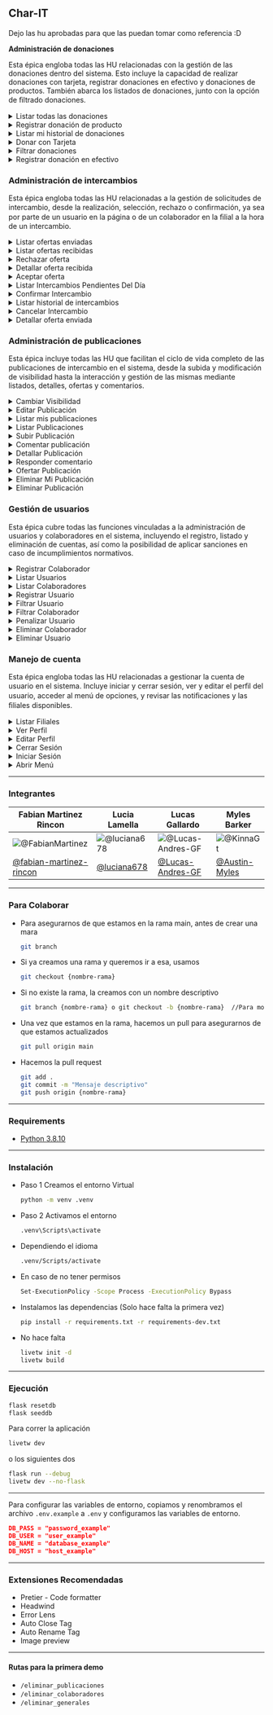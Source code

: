 ## Char-IT

Dejo las hu aprobadas para que las puedan tomar como referencia :D


**Administración de donaciones**

Esta épica engloba todas las HU relacionadas con la gestión de las donaciones dentro del sistema. Esto incluye la capacidad de realizar donaciones con tarjeta, registrar donaciones en efectivo y donaciones de productos. También abarca los listados de donaciones, junto con la opción de ﬁltrado donaciones.

<details><summary>Listar todas las donaciones  </summary>

#### Título
- **Como** Usuario Owner 
  **quiero** ver el listado de las donaciones registradas en el sistema 
  **para** poder consultarlo y administrarlo.

#### Criterios de aceptación
- **Escenario 1:** Éxito al mostrar donaciones
  **Dado** el usuario Owner con email "owner@gmail.com" que ha iniciado sesión y que existen donaciones
  **Cuando** selecciona la opción del menú "Listar Historial de Donaciones"
  **Entonces** el sistema muestra un listado con las donaciones.

- **Escenario 2:** Éxito al mostrar Listado vacío de donaciones
  **Dado** el usuario Owner con email "owner@gmail.com" que ha iniciado sesión y que NO existen donaciones
  **Cuando** selecciona la opción del menú "Listar Historial de Donaciones"
  **Entonces** el sistema informa que "No existen donaciones realizados en el sistema."
</details>

<details><summary>Registrar donación de producto  </summary>

#### Título

**Como** usuario colaborador o usuario owner
**Quiero** registrar una donación de producto por parte de un usuario registrado o una persona no registrada
**Para** que quede registrado en el sistema

#### Regla de negocio
- Un usuario colaborador / Owner no puede realizar una donación.

#### Criterios de aceptación
Escenario 1: Éxito al registrar donación de producto donado por un usuario registrado
Dado que un usuario colaborador con email "colaborador@gmail.com" que posee su sesión iniciada y el mail "general@gmail.com" el cual se encuentra registrado y pertenece a un usuario general
Cuando selecciona la opción "Registrado" e ingresa email: "general@gmail.com", descripción: "Arroz" y selecciona la categoría del producto: "Comida" 
Entonces el sistema registra la donación del producto, notifica por email al usuario general y al owner, actualiza el historial de mis donaciones, actualiza el historial de todas las donaciones e informa el éxito de la operación.

Escenario 2: Éxito al registrar donación de producto donado por una persona no registrada
Dado que un usuario colaborador con email "colaborador@gmail.com" que posee su sesión iniciada y el mail "general@gmail.com" el cual se encuentra registrado y pertenece a un usuario general
Cuando selecciona la opción "No registrado" e ingresa email: "general@gmail.com", Nombre: "Pepe", Apellido: "Pérez", Descripción: "Arroz", selecciona la categoría del producto: "Comida".
Entonces el sistema registra la donación del producto, notifica por email al donante y al owner, actualiza el historial de mis donaciones, actualiza el historial de todas las donaciones e informa el éxito de la operación.

Escenario 3: Fallo al registrar donación de producto por un usuario no registrado.
Dado que un usuario colaborador con email "colaborador@gmail.com" que posee su sesión iniciada y el mail "general@gmail.com" el cual NO se encuentra registrado
Cuando selecciona la opción "Registrado" e ingresa email: "general@gmail.com", descripción: "Arroz" y selecciona la categoría del producto: "Comida"
Entonces el sistema informa "Usuario no registrado. Por favor, complete los datos requeridos." y no registra el producto.

Escenario 4: Fallo al registrar donación en efectivo por una persona con email registrado.
Dado que un usuario colaborador con email "colaborador@gmail.com" que posee su sesión iniciada y el mail "general@gmail.com" el cual se encuentra registrado y pertenece a un usuario general
Cuando selecciona la opción "No registrado" e ingresa email: "general@gmail.com", Nombre: "Pepe", Apellido: "Pérez", Descripción: "Arroz", selecciona la categoría del producto: "Comida".
Entonces el sistema informa "El Usuario ya se encuentra registrado. Complete los campos como corresponde." y no registra el producto.

Escenario 5: Fallo al registrar donación de producto por un usuario colaborador.
Dado que un usuario colaborador con email "colaborador@gmail.com" que posee su sesión iniciada y el mail "colaborador2@gmail.com" el cual se encuentra registrado y pertenece a un usuario colaborador
Cuando selecciona la opción "No registrado" e ingresa email: "colaborador2@gmail.com" Nombre: "Pepe", Apellido: "Pérez", Descripción: "Arroz", selecciona la categoría del producto: "Comida".
Entonces el sistema informa "El donante no puede ser ni Dueño, ni Colaborador. Complete los campos como corresponde." y no registra el producto.
</details>

<details><summary>Listar mi historial de donaciones  </summary>

#### Título
 **Como** Usuario general 
 **quiero** ver mi historial de donaciones 
 **para** tener un registro de las donaciones que realice 
 
#### Criterios de aceptación
- **Escenario 1:** Éxito al mostrar mis donaciones
  **Dado** el usuario general con email "general@gmail.com" que ha iniciado sesión y que realizo donaciones
  **Cuando** selecciona la opción del menú "Listar Mi Historial de Donaciones"
  **Entonces** el sistema muestra un listado con todas las donaciones del usuario.
  
- **Escenario 2:** Éxito al mostrar Listado vacío de donaciones
  **Dado**el usuario general con email "general2@gmail.com" que ha iniciado sesión y que NO realizo donaciones
  **Cuando** selecciona la opción del menú  "Listar Mi Historial de Donaciones"
  **Entonces** el sistema informa que "No hay donaciones disponibles."
</details>

<details><summary>Donar con Tarjeta  </summary>

#### Título
• Como usuario General
• Quiero donar con tarjeta
• Para colaborar con Caritas

#### Regla de negocio
• El usuario general DEBE ser titular de la tarjeta.

#Criterios de aceptación

• Escenario 1: Éxito al realizar la donación
Dado el usuario general “Pérez Juan” que tiene la sesión iniciada, con una tarjeta valida que le pertenece, posee fondos y que hay conexión con el servidor bancario
• Cuando ingresa monto: $1000, selecciona tarjeta “VISA”, Numero de tarjeta: “4970110000001029”, fecha de expiración “05/27”, código de seguridad: “111” y nombre del titular(Como aparece en la tarjeta): "Perez Juan" y presiona “Donar”
Entonces el sistema registra el pago, notifica por email al usuario general y al owner, actualiza el historial de mis donaciones, actualiza el historial de todas las donaciones e informa el éxito de la operación.

• Escenario 2: Fallo al realizar la donación por fondos insuficientes
Dado el usuario general “Pérez Juan” que tiene la sesión iniciada, con una tarjeta valida que le pertenece, NO posee fondos y que hay conexión con el servidor bancario
• Cuando ingresa monto: $1000, selecciona tarjeta “VISA”, Numero de tarjeta: “4970110000001029”, fecha de expiración “05/27”, código de seguridad: “111” y nombre del titular(Como aparece en la tarjeta): "Perez Juan" y presiona “Donar”
Entonces el sistema informa “El monto ingresado supera el saldo de la tarjeta.” Y no registra el pago.

• Escenario 3: Fallo al registrar donación por datos de la tarjeta inválidos
Dado el usuario general “Pérez Juan” que tiene la sesión iniciada, con una tarjeta que le pertenece con código de seguridad "333" y que hay conexión con el servidor bancario
• Cuando ingresa monto: $1000, selecciona tarjeta “VISA”, Numero de tarjeta: “4970110000001029”, fecha de expiración “05/27”, código de seguridad: “111” y nombre del titular(Como aparece en la tarjeta): "Perez Juan" y presiona “Donar”
Entonces el sistema informa "Los datos de la tarjeta son inválidos." y no registra el pago.

• Escenario 4: Fallo al registrar donación, la tarjeta no le pertenece
Dado el usuario general “Diaz Bruno” que tiene la sesión iniciada, con una tarjeta valida que NO le pertenece, el titular es “Perez Juan” y que hay conexión con el servidor bancario
• Cuando ingresa monto: $1000, selecciona tarjeta “VISA”, Numero de tarjeta: “4970110000001029”, fecha de expiración “05/27”, código de seguridad: “111” y nombre del titular(Como aparece en la tarjeta): "Perez Juan" y presiona “Donar”
Entonces el sistema informa “La donación debe hacerse con una tarjeta a su nombre” Y no registra el pago.

• Escenario 5: Fallo al registrar donación por error en la conexión con el servidor bancario
Dado el usuario general “Pérez Juan” que tiene la sesión iniciada, con una tarjeta valida que le pertenece, posee fondos y que NO hay conexión con el servidor bancario
• Cuando ingresa monto: $1000, selecciona tarjeta “VISA”, Numero de tarjeta: “4970110000001029”, fecha de expiración “05/27”, código de seguridad: “111” y nombre del titular(Como aparece en la tarjeta): "Perez Juan" y presiona “Donar”
Entonces el sistema informa “Fallo la conexión con el banco.” Y no registra el pago.
</details>

<details><summary>Filtrar donaciones  </summary>

#### Título
- **Como** Usuario Owner 
**quiero** filtrar entre dos fechas y/o por tipo el listado de las donaciones registradas en el sistema
**para** poder verificarlo según un tipo de filtrado, verlo y administrarlo.

#### Criterios de aceptación

- **Escenario 1:** Éxito al mostrar Listado filtrado por tipo de donación entre dos fechas 
  **Dado**  el usuario owner con email "hopetrade08@gmail.com" que ha iniciado sesión, el tipo de donación "efectivo",  la fecha de inicio "30/01/2024" que no es mayor a la fecha de fin, la fecha de fin: "30/02/2024" que no es futura al presente y que hay donaciones en efectivo en el rango de fechas.
  **Cuando** selecciona el tipo de donación "Efectivo", las fechas "30/01/2024" , "30/04/2024" y presiona "Filtrar por Fecha"
  **Entonces** el sistema muestra el listado de las donaciones pertenecientes al tipo de donación registradas entre las dos fechas.

- **Escenario 2:** Éxito al mostrar listado filtrado vacío de donaciones por tipo de donación entre dos fechas
  **Dado**  el usuario owner con email "owner@gmail.com" que ha iniciado sesión, el tipo de donación "efectivo",  la fecha de inicio "30/01/2024" que no es mayor a la fecha de fin, la fecha de fin: "30/02/2024" que no es futura al presente y que NO hay registro de donaciones entre las fechas pertenecientes al tipo de donación.
  **Cuando** selecciona el tipo de donación "Efectivo", las fechas "30/01/2024" , "30/04/2024" y presiona "Filtrar por Fecha"
  **Entonces** el sistema informa que no existen coincidencias.

- **Escenario 3:** Fallo listado filtrado por fecha futura al presente
    **Dado**  el usuario owner con email "owner@gmail.com" que ha iniciado sesión, el tipo de donación "efectivo", la fecha de inicio "30/01/2024" que no es mayor a la fecha de fin, la fecha de fin: "30/02/2025" que es futura al presente 
  **Cuando** selecciona el tipo de donación "Efectivo", las fechas "30/01/2024" , "30/02/2025" y presiona "Filtrar por Fecha"
  **Entonces** el sistema informa "La fecha no puede ser futura al presente."  
- **Escenario 4:** Fallo listado filtrado por fecha de inicio mayor a fecha de fin.
  **Dado**  el usuario owner con email "owner@gmail.com" que ha iniciado sesión, el tipo de donación "efectivo",  la fecha de inicio "30/04/2024" que ES mayor a la fecha de fin, la fecha de fin: "30/02/2024" 
  **Cuando** selecciona el tipo de donación "Efectivo", las fechas "30/04/2024" , "30/02/2024" y presiona "Filtrar por Fecha"
  **Entonces** el sistema informa "La fecha inicial no puede ser mayor a la fecha final."
</details>

<details><summary>Registrar donación en efectivo</summary>

#### Título

**Como** usuario colaborador o usuario Owner
**Quiero** registrar una donación en efectivo por parte de un usuario registrado o una persona no registrada 
**Para** que quede registrado en el sistema

#### Regla de negocio
- Un usuario colaborador / Owner no puede realizar una donación.

#### Criterios de aceptación

- **Escenario 1:** Éxito al registrar donación en efectivo donado por un usuario registrado
  **Dado** que un usuario colaborador con email "colaborador@gmail.com" que posee su sesión iniciada y el mail "general@gmail.com" el cual se encuentra registrado y pertenece a un usuario general
  **Cuando** selecciona la opción "Registrado" e ingresa email: "general@gmail.com" y monto de la donación: 1000
  **Entonces** el sistema registra la donación en efectivo, notifica por email al usuario general y al owner, actualiza el historial de mis donaciones, actualiza el historial de todas las donaciones e informa el éxito de la operación.

- **Escenario 2:** Éxito al registrar donación en efectivo donado por una persona no registrada
  **Dado** que un usuario colaborador con email "colaborador@gmail.com" que posee su sesión iniciada y el mail "general@gmail.com" el cual se encuentra registrado y pertenece a un usuario general
  **Cuando** selecciona la opción "No registrado" e ingresa email: "general@gmail.com", nombre: "Juan", apellido: "Martínez", teléfono: 221122112  y monto: 1000.
  **Entonces** el sistema registra la donación en efectivo, notifica por email al usuario general y al owner, actualiza el historial de mis donaciones, actualiza el historial de todas las donaciones e informa el éxito de la operación.

- **Escenario 3:** Fallo al registrar donación en efectivo por un usuario no registrado.
  **Dado** que un usuario colaborador con email "colaborador@gmail.com" que posee su sesión iniciada y el mail "general@gmail.com" el cual NO se encuentra registrado
  **Cuando** selecciona la opción "Registrado" e ingresa email: "general@gmail.com" y monto de la donación: 1000
  **Entonces** el sistema informa "El usuario no se encuentra registrado. Complete los campos como corresponde." y no registra el pago.

- **Escenario 4:** Fallo al registrar donación en efectivo por una persona con email registrado.
  **Dado** que un usuario colaborador con email "colaborador@gmail.com" que posee su sesión iniciada y el mail "general@gmail.com" el cual se encuentra registrado y pertenece a un usuario general
  **Cuando** selecciona la opción "No registrado" e ingresa email: "general@gmail.com", nombre: "Juan", apellido: "Martínez", teléfono: 221122112 y monto de la donación: 1000
  **Entonces** el sistema informa "El Usuario ya se encuentra registrado. Complete los campos como corresponde." y no registra el pago.

- **Escenario 5:** Fallo al registrar donación en efectivo por un usuario colaborador.
  **Dado** que un usuario colaborador con email "colaborador@gmail.com" que posee su sesión iniciada y el mail "colaborador2@gmail.com" el cual se encuentra registrado y pertenece a un usuario colaborador
  **Cuando** selecciona la opción "Registrado" e ingresa email: "colaborador2@gmail.com" y monto de la donación: 1000
  **Entonces** el sistema informa "El donante no puede ser ni Dueño, ni Colaborador. Complete los campos como corresponde." y no registra el pago.
</details>


### **Administración de intercambios**

Esta épica engloba todas las HU relacionadas a la gestión de solicitudes de intercambio, desde la realización, selección, rechazo o conﬁrmación, ya sea por parte de un usuario en la página o de un colaborador en la ﬁlial a la hora de un intercambio.

<details><summary>Listar ofertas enviadas</summary>

#### Título

**Como** usuario general
**Quiero** listar las ofertas enviadas
**Para** consultar su estado

#### Criterios de aceptación

- **Escenario 1:** Éxito al listar las ofertas enviadas
  **Dado** un usuario general con email general@gmail.com y ofertas enviadas que existen  
  **Cuando** presiona el botón "Listar Ofertas Enviadas"
  **Entonces** el sistema muestra el listado detallado con las ofertas enviadas

- **Escenario 2:** Éxito al mostrar un listado vació de ofertas enviadas
  **Dado** un usuario general con email general@gmail.com y que no existen ofertas enviadas
  **Cuando** presiona el botón "Listar Ofertas Enviadas"
  **Entonces** El sistema informa que "No hay Ofertas de intercambios"
</details>

<details><summary>Listar ofertas recibidas</summary>

#### Título

**Como** usuario general
**Quiero** listar las ofertas recibidas
**Para** consultar su estado

#### Criterios de aceptación

- **Escenario 1:** Éxito al listar las ofertas recibidas
  **Dado** un usuario general con email general@gmail.com y ofertas recibidas que existen  
  **Cuando** presiona el botón "Listar Ofertas Recibidas"
  **Entonces** el sistema muestra el listado detallado con las ofertas recibidas

- **Escenario 2:** Éxito al mostrar un listado vació de ofertas recibidas
  **Dado** un usuario general con email general@gmail.com con un listado vació de ofertas recibidas
  **Cuando** presiona el botón "Listar Ofertas Recibidas"
  **Entonces** El sistema informa que "No hay Ofertas de intercambios"
</details>

<details><summary>Rechazar oferta</summary>

#### Título

**Como** usuario general
**Quiero** Rechazar la oferta recibida
**Para** buscar otra oferta que me interese

#### Criterios de aceptación

- **Escenario 1:** Éxito al rechazar la oferta recibida
  **Dado** un usuario general con email general@gmail.com, una oferta recibida y una descripción "No me interesa"
  **Cuando** presiona "Rechazar", "detalle el motivo": "No me interesa"
  **Entonces** el sistema informar "Oferta rechazada con éxito", cambia el estado de la oferta a rechazada, notifica por email al  usuario solicitante y almacena la descripción del rechazo.
</details>

<details><summary>Detallar oferta recibida</summary>

#### Título

**Como** usuario general
**Quiero** ver el detalle de la oferta recibida
**Para** determinar si la acepto o no

#### Criterios de aceptación

- **Escenario 1:** Éxito al detallar oferta recibida en estado pendiente
  **Dado** un usuario general con email general@gmail.com y una oferta recibida
  **Cuando** selecciona la oferta en la lista de ofertas recibidas
  **Entonces** el sistema muestra la información detallada de la oferta recibida, su estado actual y las opciones para "Aceptar" , "Rechazar" y  campo "detalle el motivo". 

- **Escenario 2:** Éxito al detallar oferta recibida 
  **Dado** un usuario general con email general@gmail.com y una oferta recibida
  **Cuando** selecciona la oferta en la lista de ofertas recibidas
  **Entonces** el sistema muestra la información detallada de la oferta recibida y su estado actual
</details>

<details><summary>Aceptar oferta</summary>

#### Título

**Como** usuario general
**Quiero** aceptar la oferta recibida
**Para** proceder al intercambio de los productos

#### Criterios de aceptación

- **Escenario 1:** Éxito al aceptar la oferta recibida
  **Dado** un usuario general con email general@gmail.com y una oferta recibida
  **Cuando** presiona "Aceptar"
  **Entonces** el sistema informa "Oferta aceptada con éxito", cambia el estado de la oferta a aceptada, notifica por email al usuario solicitante y almacena el intercambio de productos.
</details>

<details><summary>Listar Intercambios Pendientes Del Día</summary>


#### Título
- **Como** Usuario Colaborador  o Usuario Owner
**quiero** ver el listado de intercambios pendientes del día
**para** poder confirmar o cancelar un intercambio.

#### Reglas de negocio

#### Criterios de aceptación
- **Escenario 1:** Éxito al listar los intercambios pendientes del día
  **Dado** que el usuario owner con email owner@gmail.com e  intercambios pendientes durante el día que existen
  **Cuando** presiona el botón "Listar Intercambios Pendientes"
  **Entonces** el sistema muestra el listado detallado y habilita las opciones para "Confirmar Intercambio", "Cancelar Intercambio" y el campo "detalle el motivo"

- **Escenario 2:** Éxito al mostrar listado vacío de intercambios pendientes del día
       **Dado** que el usuario owner con email owner@gmail.com con un listado vacío de intercambios pendientes durante el día
    **Cuando** presiona el botón "Listar Intercambios Pendientes"
      **Entonces** El sistema informa que "No hay intercambios pendientes para el día de hoy."

</details>

<details><summary>Confirmar Intercambio</summary>

#### Título
Como usuario colaborador o owner
Quiero confirmar un intercambio pendiente del día
Para registrar la confirmación del intercambio realizado

#### Criterios de aceptación
- **Escenario 1:** Éxito al confirmar el intercambio pendiente
**Dado** un usuario colaborador con email colaborador@gmail.com y una oferta pendiente a intercambio 
**Cuando** selecciona "Confirmar intercambio"
**Entonces** el sistema informa "Intercambio confirmado con éxito", cambia el estado de la oferta a finalizada, cambia la descripción de la oferta a "Intercambio confirmado con éxito", cambia la visibilidad de las publicaciones involucradas a "eliminada", notifica por email a los usuarios ofertante y solicitante, lo registra en el historial de intercambios y lo redirige a intercambios pendientes del día.
</details>

<details><summary>Listar historial de intercambios  </summary>

#### Título
Como Usuario Colaborador o Usuario Owner
quiero ver el listado del historial intercambios 
para ver los intercambios que se realizaron o no.

#### Criterios de aceptación
- **Escenario 1:** Éxito al mostrar listado
**Dado** que el usuario colaborador colaborador@gmail.com con una sesión iniciada y el listado de historial de intercambios no está vacío
**Cuando** presiona el botón "Listar historial de intercambios" 
**Entonces** el sistema muestra en pantalla el listado de intercambios realizados

- **Escenario 2:** Éxito al mostrar listado vacío
**Dado** que el usuario colaborador colaborador@gmail.com con una sesión iniciada y el listado de historial de intercambios está vacío
**Cuando** presiona el botón "Listar historial de intercambios"
**Entonces** el sistema muestra "No existen intercambios realizados en el sistema".
</details>

<details><summary>Cancelar Intercambio</summary>

#### Título
Como usuario colaborador o usuario owner
Quiero Cancelar un intercambio del día
Para registrar la cancelación del intercambio no realizado

#### Criterios de aceptación
- **Escenario 1:** Éxito al Cancelar el Intercambio pendiente
**Dado** un usuario colaborador con email colaborador@gmail.com, una oferta pendiente a intercambio y una descripción "No estuvieron de Acuerdo"
**Cuando**  ingresa "detalle el motivo": "No estuvieron de acuerdo" y presiona "Cancelar intercambio" 
**Entonces** el sistema informa "Intercambio cancelado con éxito", cambia el estado de la oferta a finalizada, notifica por email a los usuarios ofertante y solicitante, almacena la descripción de la cancelación, lo registra en el historial de intercambios y lo redirige a intercambios pendientes del día.
</details>

<details><summary>Detallar oferta enviada</summary>

#### Título

**Como** usuario general
**Quiero** ver el detalle de la oferta enviada
**Para** consultar su estado

#### Criterios de aceptación

- **Escenario 1:** Éxito al detallar oferta enviada
  **Dado** un usuario general con email general@gmail.com y una oferta enviada
  **Cuando** selecciona la oferta en la lista de ofertas recibidas
  **Entonces** el sistema muestra la información detallada de la oferta enviada y su estado actual
</details>


### **Administración de publicaciones**

Esta épica incluye todas las HU que facilitan el ciclo de vida completo de las publicaciones de intercambio en el sistema, desde la subida y modiﬁcación de visibilidad hasta la interacción y gestión de las mismas mediante listados, detalles, ofertas y comentarios.

<details><summary>Cambiar Visibilidad</summary>

#### Título
 Como Usuario General
 Quiero cambiar la visibilidad de una publicación
 Para usarla de diferentes maneras

#### Criterios de aceptación

- **Escenario 1:** Éxito archivar una publicación publicada
  **Dado** que el usuario general con mail "general@gmail.com" en su publicación que existe y esta publicada
  **Cuando** presiona el botón "Archivar"
  **Entonces** el sistema cambia el estado de la publicación, la archiva e informa  "La publicación se ha actualizado correctamente."

- **Escenario 2:** Éxito al publicar una publicación archivada
  **Dado** que el usuario general con mail "general@gmail.com" en su publicación que existe y esta archivada
  **Cuando** presiona el botón "Publicar"
  **Entonces** el sistema cambia el estado de la publicación, la publica e informa "La publicación se ha actualizado correctamente."
</details>

<details><summary>Editar Publicación</summary>

#### Título
 Como Usuario General
 Quiero Editar una publicación
 Para actualizar los datos de la misma

#### Regla de negocio

#### Criterios de aceptación
- **Escenario 1:** Edición Exitosa
  **Dado** que el usuario general con mail "general@gmail.com" en su publicación que existe
  **Cuando** presiona el botón de "Editar Publicación", "Nueva Descripción": "Estado Perfecto" y presiona el botón de "Confirmar".
  **Entonces** el sistema informa "La publicación se ha actualizado correctamente."


</details>

<details><summary>Listar mis publicaciones</summary>

#### Título
 Como Usuario general
 Quiero listar mis publicaciones
 Para poder ver las publicaciones que he subido

#### Regla de negocio

#### Criterios de aceptación
- **Escenario 1:** Éxito al listar mis Publicaciones
  **Dado** el usuario general "general@gmail.com" con sesión iniciada y con publicaciones subidas
  **Cuando**  se presiona el botón "Listar Mis Publicaciones"
  **Entonces** el sistema muestra un listado de las publicaciones subidas por el usuario

- **Escenario 2:** Éxito al mostrar un listado vacío de publicaciones
    **Dado** el usuario general general2@gmail.com con sesión iniciada y sin publicaciones subidas
    **Cuando** se presiona el botón "Listar Mis Publicaciones"
    **Entonces** El sistema muestra el mensaje 'No hay Publicaciones disponibles'
</details>

<details><summary>Listar Publicaciones</summary>

#### Título
- **Como** usuario general o usuario owner o usuario colaborador 
- **Quiero** listar las publicaciones 
- **Para** conocerlas

#### Criterios de aceptación
- **Escenario 1:** Éxito al mostrar las publicaciones 
  **Dado** El Usuario General con Mail "general@gmail.com" y que existen publicaciones subidas
  **Cuando** se presiona el botón "Listar publicaciones"
  **Entonces** el sistema muestra un listado con las publicaciones publicas subidas por otros usuarios
  
- **Escenario 2:** Éxito al mostrar un listado vacío de publicaciones  
  **Dado** El Usuario General con Mail "general@gmail.com" y no existen publicaciones subidas
  **Cuando**  se presiona el botón "Listar publicaciones"
  **Entonces** El sistema muestra el mensaje 'No hay Publicaciones disponibles'
</details>

<details><summary>Subir Publicación</summary>

#### Título
Como usuario general,
Quiero Subir una Publicación,
Para poder intercambiarlo en el futuro

#### Regla de negocio
- La imagen tiene que ser en formato png o jpg
- Nombre de la publicación único para el usuario

#### Criterios de aceptación
- **Escenario 1:** Subida Exitosa de una Publicación Publica
  **Dado**: que la imagen tiene formato png y el Título "Cafetera" no pertenece a una publicación del usuario
  **Cuando**: Selecciona la imagen, ingresa Título: "Cafetera", Descripción: "En buen estado", Horarios Libres (opcional) : "de 13 a 18", selecciona la categoría "Electrodomésticos" y presiona el botón: "Publicar"
  **Entonces**: Sistema registra la publicación para el usuario como pública, informa "La publicación se ha subido correctamente." y lo redirige al listado de sus publicaciones

- **Escenario 2:** Subida Exitosa de una Publicación Archivada
  **Dado**: que la imagen tiene formato jpg y el Título "Paquete de Arroz" no pertenece a una publicación del usuario
  **Cuando**: Selecciona la imagen, ingresa Título: "Paquete de Arroz", Descripción: "Largo Fino", Horarios Libres (opcional) : "de 10 a 18", selecciona la categoría "Comida" y presiona el botón: "Archivar"
  **Entonces**: Sistema registra la publicación para el usuario como archivada, informa "La publicación se ha subido correctamente."  y lo redirige al listado de sus publicaciones

- **Escenario 3:** Subida Fallida por formato invalido
  **Dado**: que la imagen tiene formato webp y el Título "Mesita de luz" no pertenece a una publicación del usuario
  **Cuando**: Selecciona la imagen, ingresa Título: "Mesita de luz", Descripción: "Barnizada", Horarios Libres (opcional) : "de 10 a 18", selecciona la categoría "Muebles" y presiona el botón: "Publicar"
  **Entonces**: Sistema informa "El archivo debe ser una imagen en formato JPG o PNG."
 
- **Escenario 4:** Subida Fallida por Titulo ya registrado
  **Dado**: que la imagen tiene formato png y el Título "Cafetera" pertenece a una publicación del usuario
  **Cuando**: Selecciona la imagen, ingresa Título: "Cafetera", Descripción: "En regular estado", Horarios Libres (opcional) : "de 13 a 18", selecciona la categoría "Electrodomésticos" y presiona el botón: "Publicar"
  **Entonces**: Sistema informa "Ya tienes una publicación con el mismo título."
</details>

<details><summary>Comentar publicación</summary>

#### Título

**Como** usuario general
**Quiero** comentar una publicación
**Para** interactuar con otro usuario

#### Criterios de aceptación

- **Escenario 1:** Éxito al comentar publicación ajena
  **Dado** un usuario general con email general@gmail.com y una publicación ajena que existe
  **Cuando** presiona el botón "Comentar", ingresa "Me interesa" y presiona el botón "Agregar Comentario"
  **Entonces** el sistema registra el comentario, informa "¡Comentario agregado con éxito!" y notifica por email al autor de la publicación
</details>

<details><summary>Detallar Publicación</summary>

**Como** usuario general o usuario colaborador o usuario owner
**Quiero** ver la información detallada de una publicación
**Para** conocer más detalles sobre la misma
#### Reglas de negocio
- Un comentario tiene solo una respuesta
#### Criterios de aceptación


- **Escenario 1:** Éxito al detallar una publicación ajena  sin comentarios siendo usuario general
  **Dado** un usuario general con email "general@gmail.com" que ha iniciado sesión y una publicación ajena que existe
  **Cuando** selecciona la publicación en la lista de publicaciones
  **Entonces** el sistema muestra la información detallada de la publicación, la sección de comentarios con un mensaje "No hay comentarios", la opción de Comentar y la opción de "Ofertar"

- **Escenario 2:** Éxito al detallar una publicación propia sin comentarios
  **Dado** un usuario general con email "general@gmail.com" que ha iniciado sesión y una publicación propia que existe, 
  **Cuando** selecciona una publicación en la lista de sus publicaciones
  **Entonces** el sistema muestra la información detallada de la publicación y habilita las opciones para "Archivar" o "Publicar" , "Eliminar" y "Editar Publicación", muestra la sección de comentarios con un mensaje "No hay comentarios"

- **Escenario 3:** Éxito al detallar una publicación ajena con comentarios siendo usuario general 
  **Dado** un usuario general con email "general@gmail.com" que ha iniciado sesión y una publicación ajena que existe
  **Cuando** selecciona la publicación en la lista de publicaciones
  **Entonces** el sistema muestra la información detallada de la publicación, la opción de "Ofertar" , la sección de comentarios y la opción de Comentar

- **Escenario 4:** Éxito al detallar una publicación propia con comentarios
  **Dado** un usuario general con email "general@gmail.com" que ha iniciado sesión y una publicación propia que existe
  **Cuando** selecciona una publicación en la lista de sus publicaciones
  **Entonces** el sistema muestra la información detallada de la publicación y habilita las opciones para "Archivar" o "Publicar" , "Eliminar" y "Editar Publicación", muestra la sección de comentarios con la opción de Responder si corresponde

- **Escenario 5:** Éxito al detallar una publicación con comentarios siendo owner 
  **Dado** un usuario owner con email "owner@gmail.com" que ha iniciado sesión y una publicación que existe
  **Cuando** selecciona la publicación en la lista de publicaciones
  **Entonces** el sistema muestra la información detallada de la publicación, la sección de comentarios  y habilita las opción para "Eliminar".

- **Escenario 6:** Éxito al detallar una publicación sin comentarios siendo owner 
  **Dado** un usuario owner con email "owner@gmail.com" que ha iniciado sesión y una publicación que existe
  **Cuando** selecciona la publicación en la lista de publicaciones
  **Entonces** el sistema muestra la información detallada de la publicación, la sección de comentarios con un mensaje "No hay comentarios"  y habilita las opción para "Eliminar".
</details>

<details><summary>Responder comentario</summary>

#### Título

**Como** usuario general 
**Quiero** responder un comentario 
**Para** interactuar con otro usuario

#### Criterios de aceptación

- **Escenario 1:** Éxito al responder comentario
  **Dado** un usuario general con email general@gmail.com y un comentario en una publicación propia
 **Cuando** presiona el botón "Responder", ingresa "Gracias" y presiona el botón "Enviar Respuesta"
  **Entonces** el sistema registra la respuesta, informa "¡Respuesta enviada con exito! y notifica por email al autor del comentario
</details>

<details><summary>Ofertar Publicación</summary>

#### Título
 Como Usuario General 
 Quiero Ofertar una publicación
 Para Intercambiar un producto que me guste

#### Regla de negocio
- Tener al menos una publicación subida por parte del usuario general

#### Criterios de aceptación
- **Escenario 1:** Oferta fallida por falta de publicaciones subidas.  
  **Dado** que el usuario general general@gmail.com no posee publicaciones subidas. 
  **Cuando** toca la opción de ofertar
  **Entonces** El sistema muestra un mensaje "No tienes publicaciones para ofertar." y el usuario general es redirigido al listado de publicaciones.

- **Escenario 2:** Oferta fallida por horario invalido
  **Dado** que el usuario general general@gmail.com y tiene al menos 1 publicación subida
  **Cuando** toca la opción de ofertar, selecciona una publicación propia, filial "La Plata", Fecha "1/1/2025" Hora "07:00"
  **Entonces** El sistema informa "El horario debe estar entre las 8 AM y las 7 PM.", y no se realiza la oferta.

- **Escenario 3:** Oferta fallida por fecha invalida
  **Dado** que el usuario general generalCaritas@gmail.com y tiene al menos 1 publicación subida
  **Cuando** toca la opción de ofertar, selecciona una publicación propia, filial "La Plata", Fecha "01/06/2001" y Hora "15:00"
  **Entonces** El sistema informa "La fecha no puede ser anterior a la actual."  y no se realiza la oferta.

- **Escenario 4:** Oferta exitosa
  **Dado** que el usuario general general@gmail.com y tiene al menos 1 publicación subida
  **Cuando** el selecciona una publicación propia, filial "La Plata", Fecha "10/06/2024" y Hora "18:00"
  **Entonces** El sistema muestra un mensaje "Oferta realizada con éxito.", registra la oferta realizada al sistema, y envía una notificación al email sobre la oferta de intercambio al usuario ofertado. El Usuario general es redirigido al listado de publicaciones.

- **Escenario 5:** Oferta fallida por repetir la oferta 
  **Dado** que el usuario general general@gmail.com, tiene al menos 1 publicación subida, ya posee una oferta de intercambio similar realizada con el mismo producto ofertado y mismo ofrecido.
  **Cuando** toca la opción de ofertar, selecciona una publicación propia, filial "La Plata", Fecha "1/10/2025" Hora "09:00"
  **Entonces** El sistema redirige al usuario a la página de ofertas enviadas, informa "Ya existe una oferta similar, revise sus ofertas enviadas". Y no se realiza la oferta.

- **Escenario 6:** Oferta fallida por oferta similar recibida
  **Dado** que el usuario general general2@gmail.com, tiene al menos 1 publicación subida, ya posee una oferta de intercambio similar recibida con los mismos productos.
  **Cuando** toca la opción de ofertar, selecciona una publicación propia, filial "La Plata", Fecha "1/10/2025" Hora "09:00"
  **Entonces** El sistema redirige al usuario a la página de ofertas recibidas, informa "Ya existe una oferta similar, revise sus ofertas recibidas". Y no se realiza la oferta.

</details>

<details><summary>Eliminar Mi Publicación</summary>

#### Titulo
- **Como** Usuario General
- **Quiero** eliminar mi publicación
- **Para** que no se encuentre en el sistema

#### Regla de Negocio
- La publicación no debe tener ofertas recibidas pendientes
- La publicación no debe tener una oferta aceptada

#### Criterios de aceptación

**Escenario 1:** Éxito al eliminar mi publicación sin ofertas pendientes y sin una oferta aceptada
  **Dado** que el usuario general con mail "general@gmail.com" en su publicación que existe, la cual no posee ofertas pendientes y no posee una oferta aceptada.
  **Cuando** presiona el botón de "Eliminar" y acepta la operación
  **Entonces** el sistema elimina la publicación, informa al usuario "La publicación ha sido eliminada correctamente." y redirecciona a sus publicaciones

**Escenario 2:** Fallo al eliminar mi publicación con ofertas pendientes
  **Dado** que el usuario general con mail "general@gmail.com" en su publicación que existe, la cual posee ofertas pendientes
  **Cuando** presiona el botón de "Eliminar" y acepta la operación
  **Entonces** el sistema informa al usuario "No Puedes Eliminar esta Publicacion ya que tenes ofertas pendientes." y redirecciona al listado de ofertas recibidas. 

**Escenario 3:** Éxito al cancelar eliminar mi publicación
   **Dado** que el usuario general con mail "general@gmail.com" en su publicación que existe
   **Cuando** presiona el botón de "Eliminar" y cancela la operación
   **Entonces** el sistema cancela la operación
  
</details>

<details><summary>Eliminar Publicación</summary>

#### Titulo
- **Como** usuario owner 
- **Quiero** eliminar una publicación que incumple las normas
- **Para** que ya no se encuentre disponible

#### Reglas de Negocio
- La publicación no debe tener ofertas con estado aceptada

#### Criterios de aceptación
- **Escenario 1:** Éxito al eliminar publicación sin ofertas pendientes o aceptadas 
     **Dado** El usuario owner con mail owner@gmail.com en una publicación que existe
     **Cuando** presiona el botón de Eliminar y confirma la operación
     **Entonces** el sistema elimina la publicación, redirige a la página principal , informa "La publicación ha sido eliminada correctamente" y notifica por email al usuario General que su publicación fue eliminada por un administrador.

- **Escenario 2:** Éxito al eliminar publicación con ofertas pendientes
     **Dado** El Usuario owner con mail owner@gmail.com en una publicación que existe
     **Cuando** presionar el botón de Eliminar y confirma la operación
     **Entonces** el sistema cancela las ofertas recibidas o enviadas en estado pendiente, cambia el estado de la oferta a "cancelada" y la descripcion a "La oferta fue cancelada por la eliminacion de La publicacion (titulo de la publicacion)", notifica por email al usuario solicitante u ofertante (según corresponda) que la oferta fue cancelada, elimina la publicación, redirige a la página principal, informa "La publicación ha sido eliminada correctamente." y notifica por email al usuario General que su publicación fue eliminada por un administrador.

- **Escenario 3:** Éxito al cancelar eliminar publicación  
     **Dado** El usuario owner con mail owner@gmail.com en una publicación que existe  
     **Cuando** presionar el botón de Eliminar y cancela la operación  
     **Entonces** el sistema cancela la operación.

</details>

### **Gestión de usuarios**

Esta épica cubre todas las funciones vinculadas a la administración de usuarios y colaboradores en el sistema, incluyendo el registro, listado y eliminación de cuentas, así como la posibilidad de aplicar sanciones en caso de incumplimientos normativos.

<details><summary>Registrar Colaborador</summary>

#### Título

**Como** usuario owner
**Quiero** registrar un colaborador
**Para** habilitarle las funcionalidades correspondientes

#### Regla de negocio

- El mail debe ser único en el sistema

#### Criterios de aceptación

- **Escenario 1:** Éxito al registrar colaborador
  **Dado** el mail "gallardolucas003@gmail.com" el cual no se encuentra registrado previamente
  **Cuando** se ingresa Nombre: "Lucas", Apellido: "Gallardo" y el Email:"gallardolucas003@gmail.com"
  **Entonces** el sistema da de alta un nuevo colaborador e informa "Usuario registrado Correctamente!. Se ha enviado un correo electrónico con la contraseña" y lo redirige al listado de usuarios colaboradores

- **Escenario 2:** Error al registrar colaborador
  **Dado** el mail "gallardolucas003@gmail.com" el cual se encuentra registrado previamente
   **Cuando** se ingresa Nombre: "Fabian", Apellido: "Martinez" y el Email:"gallardolucas003@gmail.com"
  **Entonces** el sistema informa "El mail ingresado ya se encuentra registrado." y lo redirige al listado de usuarios colaboradores
</details>

<details><summary>Listar Usuarios</summary>

#### Título
- **Como** usuario colaborador o usuario owner 
- **Quiero** ver los usuarios generales
- **Para** tener un control de los mismos

#### Criterios de aceptación
- **Escenario 1:** Éxito al listar usuarios Generales
  **Dado** El Usuario Owner con Mail owner@gmail.com y usuarios generales existentes
  **Cuando** se presiona el botón "Listar Usuarios"
  **Entonces** el sistema muestra un listado con los usuarios generales
  
- **Escenario 2:** Éxito al mostrar un listado vacío de usuarios generales
  **Dado** El Usuario Owner con Mail owner@gmail.com y que no existen usuarios generales
  **Cuando**  se presiona el botón "Listar Usuarios"
  **Entonces** El sistema informa que "No existen usuarios generales cargados en el sistema"
</details>

<details><summary>Listar Colaboradores</summary>

#### Título
- **Como** usuario Owner 
- **Quiero** listar los usuarios colaboradores
- **Para** mantener un control

#### Criterios de aceptación
- **Escenario 1:** Éxito al mostrar usuarios colaboradores
  **Dado** El Usuario Owner con Mail owner@gmail.com y que existen usuarios colaboradores
  **Cuando** presiona el botón "Listar Colaboradores"
  **Entonces** el sistema muestra un listado con los usuarios colaboradores
  
- **Escenario 2:** Listado vacío de usuarios colaboradores
  **Dado** El Usuario Owner con Mail owner@gmail.com  y que no existen usuarios colaboradores
  **Cuando**  presiona el botón "Listar Colaboradores"
  **Entonces** El sistema informa que "No existen usuarios colaboradores cargados en el sistema"
</details>

<details><summary>Registrar Usuario</summary>

#### Título
- **Como** Usuario Visitante
- **Quiero** Registrarme
- **Para** poder acceder a las funcionalidades del sistema

#### Reglas de negocio

- El mail debe ser único en el sistema
- El DNI debe ser único en el sistema
- El usuario visitante debe ser mayor de edad
- La contraseña debe tener mínimo 8 caracteres

#### Criterios de aceptación
- **Escenario 1:** Registro Exitoso
  **Dado** el mail "prueba@gmail.com" el cual no se encuentra registrado previamente, DNI "42342521" el cual no se encuentra registrado previamente, fecha de nacimiento "01/01/2000" la cual pertenece a una persona mayor de edad y contraseña "contraprueba" la cual tiene mínimo 8 caracteres
  **Cuando** se ingresa el Nombre "Nombre1", Apellido "Apellido1", Email "prueba@gmail.com", Contraseña "contraprueba", DNI "42342521",  Teléfono "22132131"  y Fecha de Nacimiento "01/01/2000"
  **Entonces** El sistema da de alta un nuevo usuario, redirecciona al Iniciar sesión e informa "Fue registrado correctamente"
  
- **Escenario 2:** Registro Fallido por mail ya registrado
  **Dado** el mail "prueba@gmail.com" el cual se encuentra registrado 
  **Cuando** se ingresa el Nombre "Nombre2", Apellido "Apellido2", Email "prueba@gmail.com", Contraseña "contracualquiera", DNI "554353412", Teléfono "31214523" , Fecha de Nacimiento "01/01/2000"
  **Entonces** El sistema informa "Ya existe un usuario registrado con ese mail"

- **Escenario 3:** Registro Fallido por dni ya registrado
  **Dado** el mail "pruebadni@gmail.com" el cual no se encuentra registrado previamente y el DNI "42342521" el cual se encuentra registrado previamente
  **Cuando** se ingresa el Nombre "Nombre3", Apellido "Apellido3", Email "pruebadni@gmail.com", Contraseña "contrarepetida", DNI "42342521", Teléfono "745345534",  y fecha de nacimiento "01/01/2000"
  **Entonces** El sistema informa al usuario "Ya existe un usuario registrado con ese dni"
  
- **Escenario 4:** Registro Fallido por Persona menor de edad
  **Dado** el mail "menor@gmail.com" el cual no se encuentra registrado previamente, DNI "98413292" el cual no se encuentra registrado previamente, fecha de nacimiento "08/08/2018" la cual no pertenece a una persona mayor de edad
  **Cuando** se ingresa el Nombre "Nombre4", Apellido "Apellido4", Email "menor@gmail.com", Contraseña "contramenor", DNI "98413292", Teléfono "4234321", y fecha de nacimiento "08/08/2018"
  **Entonces** El sistema informa al usuario "Debes tener al menos 18 años para registrarte."
  
- **Escenario 5:** Registro Fallido por contraseña con menos de 8 caracteres
  **Dado** el mail "prueba2@gmail.com" el cual no se encuentra registrado previamente, DNI "31234324" el cual no se encuentra registrado previamente, fecha de nacimiento 01/01/2000 la cual pertenece a una persona mayor de edad y contraseña "hola" la cual tiene menos de 8 caracteres
  **Cuando** se ingresa el Nombre "Nombre5", Apellido "Apellido5" Email "prueba2@gmail.com", Contraseña "hola", DNI "31234324", Teléfono "4234321" y fecha de nacimiento "01/01/2000"
  **Entonces** El sistema informa que "La contraseña debe tener mínimo 8 caracteres"
</details>

<details><summary>Filtrar Usuario</summary>

- **Como** Usuario Owner o Usuario Colaborador 
**quiero** filtrar a los usuarios generales por email  mediante una cadena
**para** realizar una búsqueda mas rápida

#### Reglas de negocio

#### Criterios de aceptación

- **Escenario 1:** Éxito al filtrar por mail
  **Dado** que el usuario owner con email "owner@gmail.com" que ha iniciado sesión y hay usuarios generales con un mail que coincide con la cadena "general2"
  **Cuando** ingresa "Filtrar por email" : "general2"
  **Entonces** el sistema muestra el listado de usuarios generales que comiencen con la cadena "general2"
  
- **Escenario 2:** Éxito al filtrar sin coincidencias.
  **Dado** que el usuario colaborador con email "colaborador@gmail.com" que ha iniciado sesión y no hay usuarios generales con un mail que coincide con la cadena "nuevo"
  **Cuando** ingresa "Filtrar por email" : "nuevo"
  **Entonces** El sistema muestra el mensaje 'No existen coincidencias'
</details>

<details><summary>Filtrar Colaborador</summary>

## Título
- **Como** Usuario Owner
**quiero** filtrar el listado de los usuarios colaboradores por email mediante una cadena
**para** poder obtener un listado filtrado de los usuarios que coinciden con la cadena ingresada.

#### Reglas de negocio

#### Criterios de aceptación

- **Escenario 1:** Filtrado de listado éxitoso 
  **Dado** que el usuario owner con email "owner@gmail.com" que ha iniciado sesión y hay usuarios colaboradores con un mail que coincide con la cadena "colaborador2". 
  **Cuando** ingresa "Filtrar por email" : "colaborador2"
  **Entonces** el sistema muestra el listado de usuarios colaboradores que comiencen con la cadena "colaborador2"
  
- **Escenario 2:** Filtrado de listado éxitoso 
  **Dado** que el Usuario Owner con email "owner@gmail.com" que ha iniciado sesión y no hay usuarios colaboradores con un mail que coincide con la cadena "austin"
    **Cuando** ingresa "Filtrar por email" : "austin"
  **Entonces** El sistema muestra el mensaje 'No existen coincidencias'
</details>

<details><summary>Penalizar Usuario</summary>

#### Título
 **Como** Usuario Colaborador o Usuario Owner
 **Quiero** penalizar a un usuario general
 **Para** darle una advertencia

#### Regla de negocio

- El usuario debe tener menos de 3 penalizaciones.
- El motivo no puede estar en blanco

#### Criterios de aceptación
- **Escenario 1:** Éxito al penalizar usuario con menos de 2 penalizaciones
  **Dado** El Usuario Owner con Mail "hopetrade08@gmail.com", usuarios generales existentes y el usuario General  "general@gmail.com" posee menos de 2 penalizaciones.
  **Cuando** selecciona al usuario "general@gmail.com",  Motivo: "Ausencia en el intercambio" y presiona el botón "Penalizar"
  **Entonces** el sistema incrementa la cantidad de penalizaciones del usuario general reportado ,lo notifica al email que fue penalizado, informa "El usuario fue penalizado con éxito" y lo redirige al listado de usuarios generales
  
- **Escenario 2:** Éxito al penalizar usuario con 2 penalizaciones
  **Dado**El Usuario Owner con Mail "hopetrade08@gmail.com", usuarios generales existentes y el usuario General  "general@gmail.com" posee 2 penalizaciones.
  **Cuando** selecciona al usuario "general@gmail.com",  Motivo: "Otra Ausencia en el intercambio" y presiona el botón "Penalizar"
  **Entonces** el sistema elimina al usuario general, lo notifica por mail, elimina todas sus publicaciones, cancela todas las ofertas enviadas o recibidas en estado pendiente o aceptada, cambia el estado de las ofertas a "cancelada", junto con las descripciones, notifica por email a los usuarios solicitantes u ofertantes (según corresponda) de lo ocurrido, e informa "El usuario fue penalizado y eliminado con éxito".

- **Escenario 3:** Éxito al cancelar operación
     **Dado** El Usuario Owner con Mail "hopetrade08@gmail.com", usuarios generales existentes y el usuario General  "general2@gmail.com" posee menos de 3 penalizaciones.
     **Cuando** selecciona un usuario y presiona el botón de "Cerrar" 
     **Entonces** el sistema cancela la operación.
</details>

<details><summary>Eliminar Colaborador</summary>

#### Titulo
- **Como** usuario owner 
- **Quiero** eliminar un usuario colaborador 
- **Para** que ya no se encuentre en el sistema

#### Criterios de aceptación
- **Escenario 1:** Éxito al eliminar usuario colaborador 
     **Dado** El Usuario Owner con Mail "hopetrade08@gmail.com" en el listado de colaboradores y que existen usuarios colaboradores
     **Cuando** selecciona un usuario y presiona el botón de "Eliminar" 
     **Entonces** el sistema elimina al usuario colaborador e informa "Usuario colaborador eliminado correctamente"
- **Escenario 2:** Éxito al cancelar la eliminación de usuario colaborador
     **Dado** El Usuario Owner con Mail "hopetrade08@gmail.com" en el listado de colaboradores y que existen usuarios colaboradores
     **Cuando** selecciona un usuario y presiona el botón de "Cerrar" 
     **Entonces** el sistema cancela la operación.
</details>

<details><summary>Eliminar Usuario</summary>

#### Titulo
- **Como** usuario owner 
- **Quiero** eliminar un usuario general
- **Para** que ya no se encuentre en el sistema

#### Criterios de aceptación
- **Escenario 1:** Éxito al eliminar
     **Dado** El Usuario Owner con Mail "hopetrade08@gmail.com" y hay usuarios generales existentes
     **Cuando** selecciona un usuario, 
 Motivo: "Incumplimiento de las normas" y presiona el botón "Eliminar"
     **Entonces** el sistema elimina al usuario general, lo notifica por mail,  elimina todas sus publicaciones, cancela todas las ofertas enviadas o recibidas en estado pendiente o aceptada, cambia el estado de las ofertas a "cancelada", junto con las descripciones, notifica por email a los usuarios solicitantes u ofertantes (según corresponda) de lo ocurrido, e informa "Usuario General eliminado correctamente".

- **Escenario 2:** Éxito al cancelar la eliminación de usuario general
     **Dado** El Usuario Owner con Mail "hopetrade08@gmail.com" y hay usuarios generales existentes
     **Cuando** selecciona un usuario general y presiona el botón "Cerrar" 
     **Entonces** el sistema cancela la operación.
</details>

### **Manejo de cuenta**

Esta épica engloba todas las HU relacionadas a gestionar la cuenta de usuario en el sistema. Incluye iniciar y cerrar sesión, ver y editar el perﬁl del usuario, acceder al menú de opciones, y revisar las notiﬁcaciones y las ﬁliales disponibles.

<details><summary>Listar Filiales</summary>

#### Título
**Como** usuario visitante o usuario general o usuario colaborador o usuario owner
**Quiero** listar las filiales
**Para** conocer su información

#### Criterios de aceptación

- **Escenario 1:** Éxito al listar filiales
  **Dado** un usuario visitante que se encuentra en la pagina principal y un listado de filiales que existe
  **Cuando** presiona en el botón "Ver Filiales"
  **Entonces** el sistema muestra un listado de las filiales
</details>

<details><summary>Ver Perfil</summary>

#### Título
- **Como** usuario general o usuario colaborador o usuario owner
- **Quiero** ver mi Perfil 
- **Para** ver mis datos personales 

#### Criterios de aceptación
- **Escenario:** Éxito al mostrar perfil
  **Dado** El Usuario General con Mail "general@gmail.com" que ha iniciado sesión
  **Cuando** presiona el botón "Ver Perfil"
  **Entonces** el sistema muestra la información personal del usuario y el botón "Editar perfil"
</details>

<details><summary>Editar Perfil</summary>

#### Título
- **Como** usuario general o usuario owner o usuario colaborador
- **Quiero** editar mi perfil
- **Para** cambiar mis datos de acceso 

#### Reglas de Negocio
- La contraseña debe tener mínimo 8 caracteres

#### Criterios de aceptación
- **Escenario 1:** Éxito al Editar Perfil 
  **Dado** El Usuario General con Mail "general@gmail.com" y la contraseña nueva "contranueva" la cual tiene mínimo 8 caracteres 
  **Cuando** ingresa Contraseña Actual: "contrageneral", Nueva Contraseña: "contranueva" y presiona el botón "Actualizar"
  **Entonces** el sistema registra la contraseña e informa "¡Perfil actualizado correctamente!"
  
- **Escenario 2:** Fallo al Editar Perfil por contraseña menor a 8 caracteres
  **Dado** El Usuario General con Mail "general@gmail.com" y la contraseña nueva "contra" la cual tiene menos 8 caracteres 
  **Cuando** ingresa Contraseña Actual: "contranueva", Nueva Contraseña: "contra" y presiona el botón "Actualizar"
  **Entonces** el sistema informa "La contraseña debe tener mínimo 8 caracteres"

- **Escenario 3:** Fallo al Editar Perfil por contraseña actual incorrecta
  **Dado** El Usuario General con Mail "general@gmail.com" y la contraseña nueva "contrafinal" la cual tiene mínimo 8 caracteres 
  **Cuando** ingresa Contraseña Actual: "contrarara", Nueva Contraseña: "contrafinal" y presiona el botón "Actualizar"
  **Entonces** el sistema informa "Contraseña actual incorrecta. Inténtalo de nuevo."
</details>

<details><summary>Cerrar Sesión</summary>

#### Título
**Como** usuario general o usuario owner o usuario colaborador
**Quiero** cerrar sesión 
**Para** salir del sistema

#### Regla de negocio 
	
#### Criterios de aceptación
- **Escenario:** Éxito al cerrar sesión
  **Dado** el usuario general con email "general@gmail.com" que ha iniciado sesión
  **Cuando** presiona el botón "Cerrar Sesión" y confirma el cierre
  **Entonces** el sistema cierra la sesión del usuario, informa "Se ha cerrado la sesión correctamente." y lo redirecciona a la página principal
  
- **Escenario 2:** Éxito al cancelar el cierre de sesión
  **Dado** el usuario general con email "general@gmail.com" que ha iniciado sesión
  **Cuando**  presiona el botón "Cerrar Sesión" y cancela el cierre 
  **Entonces** el sistema cancela la operación

</details>

<details><summary>Iniciar Sesión</summary>

#### Título
- **Como** Usuario general o usuario owner o usuario colaborador
- **Quiero** Iniciar Sesión
- **Para** acceder al sistema

#### Criterios de aceptación
- **Escenario 1:** Inicio de sesión exitoso como usuario general
  **Dado** Un Usuario General con el mail "general@gmail.com" el cual pertenece un usuario general y contraseña "contrageneral" la cual es valida
  **Cuando** se ingresa el mail "general@gmail.com" y la contraseña "contrageneral"
  **Entonces** el sistema habilita las funcionalidades de usuario general, informa "Inicio de sesión Exitoso" y lo redirige a la página principal
  
- **Escenario 2:** Inicio de sesión exitoso como usuario colaborador
  **Dado** Un Usuario Colaborador con el mail "colaborador@gmail.com" el cual pertenece a un usuario colaborador y contraseña "contracolaborador" la cual es valida
  **Cuando** se ingresa el mail "colaborador@gmail.com" y la contraseña "contracolaborador"
  **Entonces** el sistema habilita las funcionalidades de usuario colaborador, informa "Inicio de sesión Exitoso" y lo redirige a la página principal
  
- **Escenario 3:** Inicio de sesión exitoso como usuario owner
  **Dado** Un Usuario Owner con el mail "owner@gmail.com" el cual pertenece a un usuario owner y contraseña "contraowner" la cual es valida
  **Cuando** se ingresa el mail "owner@gmail.com" y la contraseña "contraowner"
  **Entonces** el sistema habilita las funcionalidades de usuario owner, informa "Inicio de sesión Exitoso" y y lo redirige a la página principal

- **Escenario 4:** Inicio de sesión fallido por correo invalido
  **Dado** Un Usuario General con el mail "invalido@gmail.com" el cual no pertenece a un usuario general del sistema y contraseña "contrarandom"
  **Cuando** se ingresa mail "invalido@gmail.com" y contraseña "contrarandom"
  **Entonces** el sistema le informa "El mail o contraseña son incorrectos"

- **Escenario 5:** Inicio de sesión fallido por contraseña invalida
  **Dado** Un Usuario General el mail "general@gmail.com" el cual pertenece a un usuario general del sistema y contraseña "contraivalida" la cual es invalida
  **Cuando** se ingresa mail "general@gmail.com" y contraseña "contraivalida"
  **Entonces** el sistema le informa "El mail o contraseña son incorrectos"
</details>

<details><summary>Abrir Menú</summary>

#### Título
 **Como** usuario visitante o usuario general o usuario colaborador o usuario owner
 **Quiero** Abrir el menú 
 **Para** para seleccionar una opción

#### Criterios de aceptación
- **Escenario 1:** Ingreso Al Menú Exitoso como Usuario Visitante
  **Dado** un usuario visitante que no ha iniciado sesión
  **Cuando** el Usuario Visitante presiona el botón para desplegar el menú
  **Entonces** El sistema muestra las opciones del Usuario Visitante

- **Escenario 2:** Ingreso Al Menú Exitoso como Usuario General
  **Dado** un mail "general@gmail.com" que ha iniciado sesión
  **Cuando** presiona el botón para desplegar el menú
  **Entonces** El sistema muestra las opciones del Usuario General

- **Escenario 3:** Ingreso Al Menú Exitoso como Usuario Colaborador
  **Dado** un mail colaborador@gmail.com que ha iniciado sesión
  **Cuando** presiona el botón para desplegar el menú
  **Entonces** El sistema muestra las opciones del Usuario Colaborador

- **Escenario 4:** Ingreso Al Menú Exitoso como Usuario Owner
  **Dado** un mail owner@gmail.com que ha iniciado sesión
  **Cuando** el usuario Owner presiona el botón para desplegar el menú
  **Entonces** El sistema muestra las opciones del usuario Owner


</details>










---


### Integrantes

Fabian Martinez Rincon | Lucia Lamella | Lucas Gallardo | Myles Barker
--- | --- | --- | ---
![@FabianMartinez](https://avatars.githubusercontent.com/u/55964635?s=150&v=1) | ![@luciana678](https://avatars.githubusercontent.com/luciana678?s=150&v=1) | ![@Lucas-Andres-GF](https://avatars.githubusercontent.com/u/91075804?s=150&v=1) | ![@KinnaGt](https://avatars.githubusercontent.com/Austin-Myles?s=150&v=1)
[@fabian-martinez-rincon](https://github.com/fabian-martinez-rincon) | [@luciana678](https://github.com/luciana678) | [@Lucas-Andres-GF](https://github.com/Lucas-Andres-GF) | [@Austin-Myles](https://github.com/Austin-Myles)

---

### Para Colaborar

- Para asegurarnos de que estamos en la rama main, antes de crear una mara
    ```bash
    git branch
    ```
- Si ya creamos una rama y queremos ir a esa, usamos
    ```bash
    git checkout {nombre-rama}
    ```
- Si no existe la rama, la creamos con un nombre descriptivo
    ```bash
    git branch {nombre-rama} o git checkout -b {nombre-rama}  //Para movernos despues de crearla
    ```
- Una vez que estamos en la rama, hacemos un pull para asegurarnos de que estamos actualizados
    ```bash
    git pull origin main
    ```
- Hacemos la pull request
    ```bash
    git add .
    git commit -m "Mensaje descriptivo"
    git push origin {nombre-rama}
    ```

---

### Requirements

- [Python 3.8.10](https://www.python.org/downloads/release/python-3810/)

---

### Instalación

- Paso 1 Creamos el entorno Virtual
    ```bash
    python -m venv .venv
    ```
- Paso 2 Activamos el entorno
    ```bash
    .venv\Scripts\activate
    ```
- Dependiendo el idioma
    ```bash
    .venv/Scripts/activate
    ```
- En caso de no tener permisos
    ```bash
    Set-ExecutionPolicy -Scope Process -ExecutionPolicy Bypass
    ```
- Instalamos las dependencias (Solo hace falta la primera vez)
    ```bash
    pip install -r requirements.txt -r requirements-dev.txt
    ```
- No hace falta
    ```bash
    livetw init -d
    livetw build
    ```

---

### Ejecución

```bash
flask resetdb
flask seeddb
```

Para correr la aplicación

```bash
livetw dev
```

o los siguientes dos
```bash
flask run --debug
livetw dev --no-flask
```

----

Para configurar las variables de entorno, copiamos y renombramos el archivo `.env.example` a `.env` y configuramos las variables de entorno.

```json
DB_PASS = "password_example"
DB_USER = "user_example"
DB_NAME = "database_example"
DB_HOST = "host_example"
```

---

### Extensiones Recomendadas

- Pretier - Code formatter
- Headwind
- Error Lens
- Auto Close Tag
- Auto Rename Tag
- Image preview

---

#### Rutas para la primera demo

- `/eliminar_publicaciones`
- `/eliminar_colaboradores`
- `/eliminar_generales`